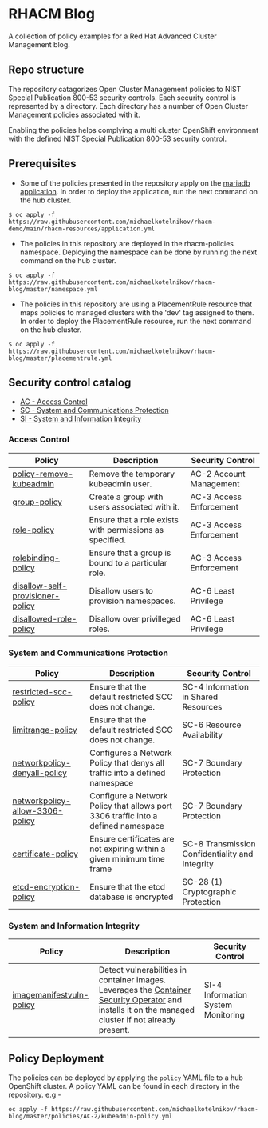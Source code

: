 # RHACM Blog
A collection of policy examples for a Red Hat Advanced Cluster Management blog.

## Repo structure
The repository catagorizes Open Cluster Management policies to NIST Special Publication 800-53 security controls. Each security control is represented by a directory. Each directory has a number of Open Cluster Management policies associated with it.

Enabling the policies helps complying a multi cluster OpenShift environment with the defined NIST Special Publication 800-53 security control.

## Prerequisites
- Some of the policies presented in the repository apply on the [mariadb application](https://gitlab.com/michael.kot/rhacm-demo). In order to deploy the application, run the next command on the hub cluster.
```
$ oc apply -f https://raw.githubusercontent.com/michaelkotelnikov/rhacm-demo/main/rhacm-resources/application.yml
```
- The policies in this repository are deployed in the rhacm-policies namespace. Deploying the namespace can be done by running the next command on the hub cluster.
```
$ oc apply -f https://raw.githubusercontent.com/michaelkotelnikov/rhacm-blog/master/namespace.yml
```
- The policies in this repository are using a PlacementRule resource that maps policies to managed clusters with the 'dev' tag assigned to them. In order to deploy the PlacementRule resource, run the next command on the hub cluster.
```
$ oc apply -f https://raw.githubusercontent.com/michaelkotelnikov/rhacm-blog/master/placementrule.yml
```

## Security control catalog
- [AC - Access Control](#access-control)
- [SC - System and Communications Protection](#system-and-communications-protection)
- [SI - System and Information Integrity](#system-and-information-integrity)

### Access Control
Policy  | Description | Security Control
------- | ----------- | -------------
[policy-remove-kubeadmin](./policies/AC-2/kubeadmin-policy.yml) | Remove the temporary kubeadmin user. | AC-2 Account Management
[group-policy](./policies/AC-3/group-policy.yml) | Create a group with users associated with it. | AC-3 Access Enforcement
[role-policy](./policies/AC-3/role-policy.yml) | Ensure that a role exists with permissions as specified. | AC-3 Access Enforcement
[rolebinding-policy](./policies/AC-3/role-binding-policy.yml) | Ensure that a group is bound to a particular role. | AC-3 Access Enforcement
[disallow-self-provisioner-policy](./policies/AC-6-2/disallow-self-provisioner-policy.yml) | Disallow users to provision namespaces. | AC-6 Least Privilege
[disallowed-role-policy](./policies/AC-6-1/disallowed-role-policy.yml) | Disallow over privilleged roles. | AC-6 Least Privilege

### System and Communications Protection
Policy  | Description | Security Control
------- | ----------- | -------------
[restricted-scc-policy](./policies/SC-4/restricted-scc-policy.yml) | Ensure that the default restricted SCC does not change. | SC-4 Information in Shared Resources
[limitrange-policy](./policies/SC-6/limitrange-policy.yml) | Ensure that the default restricted SCC does not change. | SC-6 Resource Availability
[networkpolicy-denyall-policy](./policies/SC-7/networkpolicy-denyall-policy.yml) | Configures a Network Policy that denys all traffic into a defined namespace | SC-7 Boundary Protection
[networkpolicy-allow-3306-policy](./extra-policies/networkpolicy-allow-3306-policy.yml) | Configure a Network Policy that allows port 3306 traffic into a defined namespace | SC-7 Boundary Protection
[certificate-policy](./policies/SC-8/cert-policy.yml) | Ensure certificates are not expiring within a given minimum time frame | SC-8 Transmission Confidentiality and Integrity
[etcd-encryption-policy](./policies/SC-28/etcdencryption-policy.yml) | Ensure that the etcd database is encrypted | SC-28 (1) Cryptographic Protection

### System and Information Integrity
Policy  | Description | Security Control
------- | ----------- | -------------
[imagemanifestvuln-policy](./policies/SI-4/image-policy.yml) | Detect vulnerabilities in container images. Leverages the [Container Security Operator](https://github.com/quay/container-security-operator) and installs it on the managed cluster if not already present. | SI-4 Information System Monitoring


## Policy Deployment
The policies can be deployed by applying the `policy` YAML file to a hub OpenShift cluster. A policy YAML can be found in each directory in the repository. e.g -
```
oc apply -f https://raw.githubusercontent.com/michaelkotelnikov/rhacm-blog/master/policies/AC-2/kubeadmin-policy.yml
```